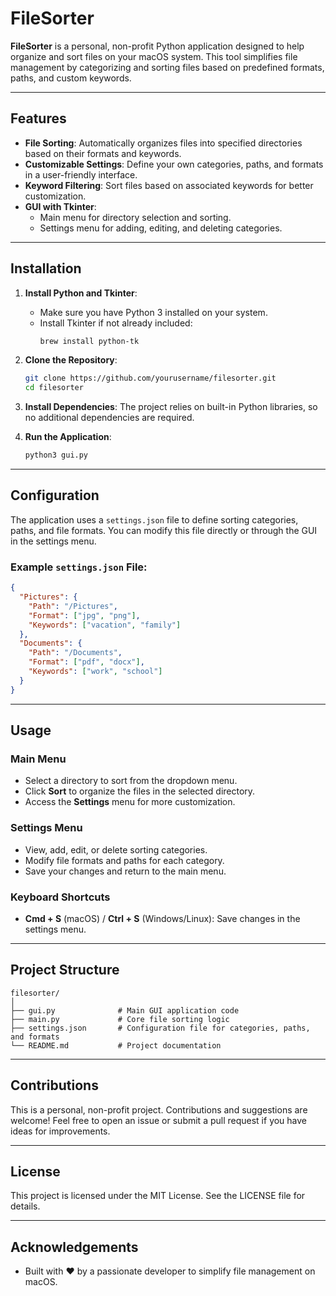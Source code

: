 # FileSorter

**FileSorter** is a personal, non-profit Python application designed to help organize and sort files on your macOS system. This tool simplifies file management by categorizing and sorting files based on predefined formats, paths, and custom keywords.

---

## Features

- **File Sorting**: Automatically organizes files into specified directories based on their formats and keywords.
- **Customizable Settings**: Define your own categories, paths, and formats in a user-friendly interface.
- **Keyword Filtering**: Sort files based on associated keywords for better customization.
- **GUI with Tkinter**:
  - Main menu for directory selection and sorting.
  - Settings menu for adding, editing, and deleting categories.

---

## Installation

1. **Install Python and Tkinter**:
   - Make sure you have Python 3 installed on your system.
   - Install Tkinter if not already included:
     ```bash
     brew install python-tk
     ```

2. **Clone the Repository**:
   ```bash
   git clone https://github.com/yourusername/filesorter.git
   cd filesorter
   ```

3. **Install Dependencies**:
   The project relies on built-in Python libraries, so no additional dependencies are required.

4. **Run the Application**:
   ```bash
   python3 gui.py
   ```

---

## Configuration

The application uses a `settings.json` file to define sorting categories, paths, and file formats. You can modify this file directly or through the GUI in the settings menu.

### Example `settings.json` File:

```json
{
  "Pictures": {
    "Path": "/Pictures",
    "Format": ["jpg", "png"],
    "Keywords": ["vacation", "family"]
  },
  "Documents": {
    "Path": "/Documents",
    "Format": ["pdf", "docx"],
    "Keywords": ["work", "school"]
  }
}
```

---

## Usage

### Main Menu
- Select a directory to sort from the dropdown menu.
- Click **Sort** to organize the files in the selected directory.
- Access the **Settings** menu for more customization.

### Settings Menu
- View, add, edit, or delete sorting categories.
- Modify file formats and paths for each category.
- Save your changes and return to the main menu.

### Keyboard Shortcuts
- **Cmd + S** (macOS) / **Ctrl + S** (Windows/Linux): Save changes in the settings menu.

---

## Project Structure

```
filesorter/
│
├── gui.py              # Main GUI application code
├── main.py             # Core file sorting logic
├── settings.json       # Configuration file for categories, paths, and formats
└── README.md           # Project documentation
```

---

## Contributions

This is a personal, non-profit project. Contributions and suggestions are welcome! Feel free to open an issue or submit a pull request if you have ideas for improvements.

---

## License

This project is licensed under the MIT License. See the LICENSE file for details.

---

## Acknowledgements

- Built with ❤️ by a passionate developer to simplify file management on macOS.
